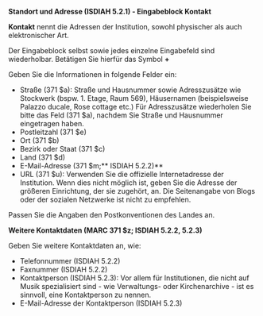 **Standort und Adresse (ISDIAH 5.2.1) - Eingabeblock Kontakt**  

**Kontakt** nennt die Adressen der Institution, sowohl physischer als auch elektronischer Art.

Der Eingabeblock selbst sowie jedes einzelne Eingabefeld sind wiederholbar. Betätigen Sie hierfür das Symbol **+**

Geben Sie die Informationen in folgende Felder ein:

- Straße (371 $a): Straße und Hausnummer sowie Adresszusätze wie Stockwerk (bspw. 1. Etage, Raum 569), Häusernamen (beispielsweise Palazzo ducale, Rose cottage etc.) Für Adresszusätze wiederholen Sie bitte das Feld (371 $a), nachdem Sie Straße und Hausnummer eingetragen haben.
- Postleitzahl (371 $e)
- Ort (371 $b)
- Bezirk oder Staat (371 $c)
- Land (371 $d)
- E-Mail-Adresse (371 $m;** ISDIAH 5.2.2)**  
- URL (371 $u): Verwenden Sie die offizielle Internetadresse der Institution. Wenn dies nicht möglich ist, geben Sie die Adresse der größeren Einrichtung, der sie zugehört, an. Die Seitenangabe von Blogs oder der sozialen Netzwerke ist nicht zu empfehlen.

Passen Sie die Angaben den Postkonventionen des Landes an.

**Weitere Kontaktdaten (MARC 371 $z; ISDIAH 5.2.2, 5.2.3)**

Geben Sie weitere Kontaktdaten an, wie:

- Telefonnummer (ISDIAH 5.2.2)
- Faxnummer (ISDIAH 5.2.2)
- Kontaktperson  (ISDIAH 5.2.3): Vor allem für Institutionen, die nicht auf Musik spezialisiert sind - wie Verwaltungs- oder Kirchenarchive - ist es sinnvoll, eine Kontaktperson zu nennen.   
- E-Mail-Adresse der Kontaktperson  (ISDIAH 5.2.3)
